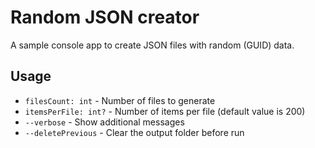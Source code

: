 ﻿# Random JSON creator

A sample console app to create JSON files with random (GUID) data.

## Usage

- `filesCount: int` - Number of files to generate
- `itemsPerFile: int?` - Number of items per file (default value is 200)
- `--verbose` - Show additional messages
- `--deletePrevious` - Clear the output folder before run

